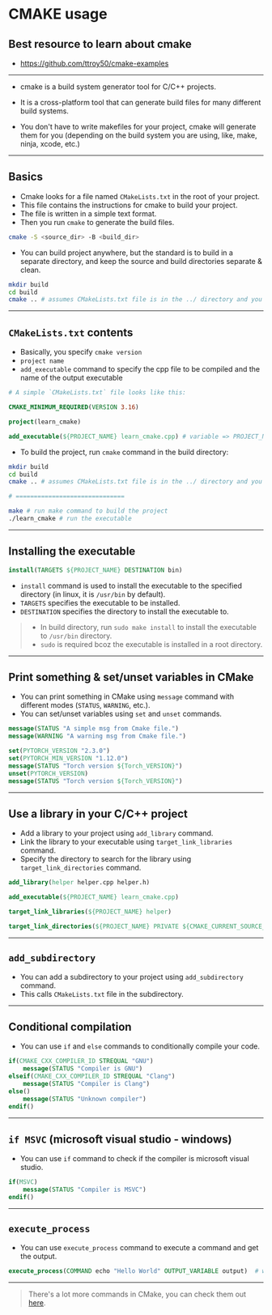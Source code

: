 # CMAKE usage

## Best resource to learn about cmake

- https://github.com/ttroy50/cmake-examples

---

- cmake is a build system generator tool for C/C++ projects.
- It is a cross-platform tool that can generate build files for many different build systems.

- You don't have to write makefiles for your project, cmake will generate them for you (depending on the build system you are using, like, make, ninja, xcode, etc.)

---

## Basics

- Cmake looks for a file named `CMakeLists.txt` in the root of your project.
- This file contains the instructions for cmake to build your project.
- The file is written in a simple text format.
- Then you run `cmake` to generate the build files.

```bash
cmake -S <source_dir> -B <build_dir>
```

- You can build project anywhere, but the standard is to build in a separate directory, and keep the source and build directories separate & clean.

```bash
mkdir build
cd build
cmake .. # assumes CMakeLists.txt file is in the ../ directory and you are in the build directory
```

---

## `CMakeLists.txt` contents

- Basically, you specify `cmake version`
- `project name`
- `add_executable` command to specify the cpp file to be compiled and the name of the output executable

```cmake
# A simple `CMakeLists.txt` file looks like this:

CMAKE_MINIMUM_REQUIRED(VERSION 3.16)

project(learn_cmake)

add_executable(${PROJECT_NAME} learn_cmake.cpp) # variable => PROJECT_NAME
```

- To build the project, run `cmake` command in the build directory:

```bash
mkdir build
cd build
cmake .. # assumes CMakeLists.txt file is in the ../ directory and you are in the build directory

# ==============================

make # run make command to build the project
./learn_cmake # run the executable
```

---

## Installing the executable

```cmake
install(TARGETS ${PROJECT_NAME} DESTINATION bin)
```

- `install` command is used to install the executable to the specified directory (in linux, it is `/usr/bin` by default).
- `TARGETS` specifies the executable to be installed.
- `DESTINATION` specifies the directory to install the executable to.

> - In build directory, run `sudo make install` to install the executable to `/usr/bin` directory.
> - `sudo` is required bcoz the executable is installed in a root directory.

---

## Print something & set/unset variables in CMake

- You can print something in CMake using `message` command with different modes (`STATUS`, `WARNING`, etc.).
- You can set/unset variables using `set` and `unset` commands.

```cmake
message(STATUS "A simple msg from Cmake file.")
message(WARNING "A warning msg from Cmake file.")

set(PYTORCH_VERSION "2.3.0")
set(PYTORCH_MIN_VERSION "1.12.0")
message(STATUS "Torch version ${Torch_VERSION}")
unset(PYTORCH_VERSION)
message(STATUS "Torch version ${Torch_VERSION}")
```

---

## Use a library in your C/C++ project

- Add a library to your project using `add_library` command.
- Link the library to your executable using `target_link_libraries` command.
- Specify the directory to search for the library using `target_link_directories` command.

```cmake
add_library(helper helper.cpp helper.h)

add_executable(${PROJECT_NAME} learn_cmake.cpp)

target_link_libraries(${PROJECT_NAME} helper)

target_link_directories(${PROJECT_NAME} PRIVATE ${CMAKE_CURRENT_SOURCE_DIR})
```

---

## `add_subdirectory`

- You can add a subdirectory to your project using `add_subdirectory` command.
- This calls `CMakeLists.txt` file in the subdirectory.

---

## Conditional compilation

- You can use `if` and `else` commands to conditionally compile your code.

```cmake
if(CMAKE_CXX_COMPILER_ID STREQUAL "GNU")
    message(STATUS "Compiler is GNU")
elseif(CMAKE_CXX_COMPILER_ID STREQUAL "Clang")
    message(STATUS "Compiler is Clang")
else()
    message(STATUS "Unknown compiler")
endif()
```

---

## `if MSVC` (microsoft visual studio - windows)

- You can use `if` command to check if the compiler is microsoft visual studio.

```cmake
if(MSVC)
    message(STATUS "Compiler is MSVC")
endif()
```

---

## `execute_process`

- You can use `execute_process` command to execute a command and get the output.

```cmake
execute_process(COMMAND echo "Hello World" OUTPUT_VARIABLE output)  # will create a directory named meow in (build directory)
```

---

> There's a lot more commands in CMake, you can check them out [here](https://cmake.org/).
